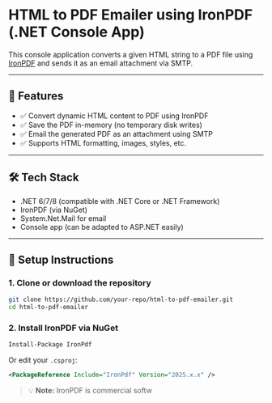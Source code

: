 # HTML to PDF Emailer using IronPDF (.NET Console App)

This console application converts a given HTML string to a PDF file using [IronPDF](https://ironpdf.com/) and sends it as an email attachment via SMTP.

---

## 📌 Features

- ✅ Convert dynamic HTML content to PDF using IronPDF  
- ✅ Save the PDF in-memory (no temporary disk writes)  
- ✅ Email the generated PDF as an attachment using SMTP  
- ✅ Supports HTML formatting, images, styles, etc.

---

## 🛠️ Tech Stack

- .NET 6/7/8 (compatible with .NET Core or .NET Framework)  
- IronPDF (via NuGet)  
- System.Net.Mail for email  
- Console app (can be adapted to ASP.NET easily)

---

## 🚀 Setup Instructions

### 1. Clone or download the repository

```bash
git clone https://github.com/your-repo/html-to-pdf-emailer.git
cd html-to-pdf-emailer
```

### 2. Install IronPDF via NuGet

```bash
Install-Package IronPdf
```

Or edit your `.csproj`:

```xml
<PackageReference Include="IronPdf" Version="2025.x.x" />
```

> 💡 **Note:** IronPDF is commercial softw
